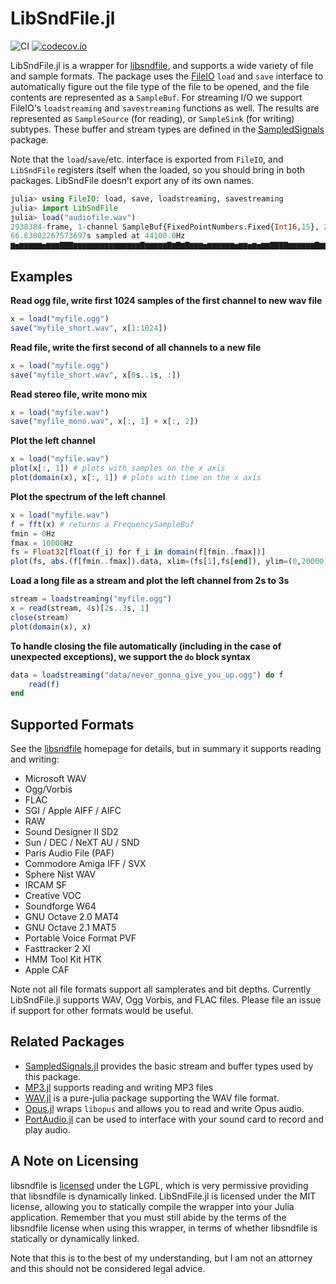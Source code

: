 LibSndFile.jl
=============
![CI](https://github.com/JuliaAudio/LibSndFile.jl/workflows/Tests/badge.svg)
[![codecov.io](https://codecov.io/github/JuliaAudio/LibSndFile.jl/coverage.svg?branch=master)](https://codecov.io/github/JuliaAudio/LibSndFile.jl?branch=master)

LibSndFile.jl is a wrapper for [libsndfile](http://www.mega-nerd.com/libsndfile/), and supports a wide variety of file and sample formats. The package uses the [FileIO](https://github.com/JuliaIO/FileIO.jl) `load` and `save` interface to automatically figure out the file type of the file to be opened, and the file contents are represented as a `SampleBuf`. For streaming I/O we support FileIO's `loadstreaming` and `savestreaming` functions as well. The results are represented as `SampleSource` (for reading), or `SampleSink` (for writing) subtypes. These buffer and stream types are defined in the [SampledSignals](https://github.com/JuliaAudio/SampledSignals.jl) package.

Note that the `load`/`save`/etc. interface is exported from `FileIO`, and `LibSndFile` registers itself when the loaded, so you should bring in both packages. LibSndFile doesn't export any of its own names.

```julia
julia> using FileIO: load, save, loadstreaming, savestreaming
julia> import LibSndFile
julia> load("audiofile.wav")
2938384-frame, 1-channel SampleBuf{FixedPointNumbers.Fixed{Int16,15}, 2}
66.63002267573697s sampled at 44100.0Hz
▆▅▆▆▆▆▆▅▆▆▆▇▇▇▆▆▆▆▆▆▆▆▆▆▆▆▆▆▆▇▆▆▆▆▆▇▆▇▆▇▆▆▆▅▆▆▆▆▆▆▅▆▆▅▆▅▆▆▇▇▇▇▆▆▆▆▆▆▇▆▆▆▆▆▆▆▇▆▇▂
```

## Examples

**Read ogg file, write first 1024 samples of the first channel to new wav file**
```julia
x = load("myfile.ogg")
save("myfile_short.wav", x[1:1024])
```

**Read file, write the first second of all channels to a new file**
```julia
x = load("myfile.ogg")
save("myfile_short.wav", x[0s..1s, :])
```

**Read stereo file, write mono mix**
```julia
x = load("myfile.wav")
save("myfile_mono.wav", x[:, 1] + x[:, 2])
```

**Plot the left channel**
```julia
x = load("myfile.wav")
plot(x[:, 1]) # plots with samples on the x axis
plot(domain(x), x[:, 1]) # plots with time on the x axis
```

**Plot the spectrum of the left channel**
```julia
x = load("myfile.wav")
f = fft(x) # returns a FrequencySampleBuf
fmin = 0Hz
fmax = 10000Hz
fs = Float32[float(f_i) for f_i in domain(f[fmin..fmax])]
plot(fs, abs.(f[fmin..fmax]).data, xlim=(fs[1],fs[end]), ylim=(0,20000))
```

**Load a long file as a stream and plot the left channel from 2s to 3s**
```julia
stream = loadstreaming("myfile.ogg")
x = read(stream, 4s)[2s..3s, 1]
close(stream)
plot(domain(x), x)
```

**To handle closing the file automatically (including in the case of unexpected exceptions), we support the `do` block syntax**

```julia
data = loadstreaming("data/never_gonna_give_you_up.ogg") do f
    read(f)
end
```

## Supported Formats

See the [libsndfile](http://www.mega-nerd.com/libsndfile/) homepage for details, but in summary it supports reading and writing:

* Microsoft WAV
* Ogg/Vorbis
* FLAC
* SGI / Apple AIFF / AIFC
* RAW
* Sound Designer II SD2
* Sun / DEC / NeXT AU / SND
* Paris Audio File (PAF)
* Commodore Amiga IFF / SVX
* Sphere Nist WAV
* IRCAM SF
* Creative VOC
* Soundforge W64
* GNU Octave 2.0 MAT4
* GNU Octave 2.1 MAT5
* Portable Voice Format PVF
* Fasttracker 2 XI
* HMM Tool Kit HTK
* Apple CAF

Note not all file formats support all samplerates and bit depths. Currently LibSndFile.jl supports WAV, Ogg Vorbis, and FLAC files. Please file an issue if support for other formats would be useful.

## Related Packages

* [SampledSignals.jl](https://github.com/JuliaAudio/SampledSignals.jl) provides the basic stream and buffer types used by this package.
* [MP3.jl](https://github.com/JuliaAudio/MP3.jl) supports reading and writing MP3 files
* [WAV.jl](https://github.com/dancasimiro/WAV.jl) is a pure-julia package supporting the WAV file format.
* [Opus.jl](https://github.com/staticfloat/Opus.jl) wraps `libopus` and allows you to read and write Opus audio.
* [PortAudio.jl](https://github.com/JuliaAudio/PortAudio.jl) can be used to interface with your sound card to record and play audio.


## A Note on Licensing

libsndfile is [licensed](http://www.mega-nerd.com/libsndfile/#Licensing) under the LGPL, which is very permissive providing that libsndfile is dynamically linked. LibSndFile.jl is licensed under the MIT license, allowing you to statically compile the wrapper into your Julia application. Remember that you must still abide by the terms of the libsndfile license when using this wrapper, in terms of whether libsndfile is statically or dynamically linked.

Note that this is to the best of my understanding, but I am not an attorney and this should not be considered legal advice.
